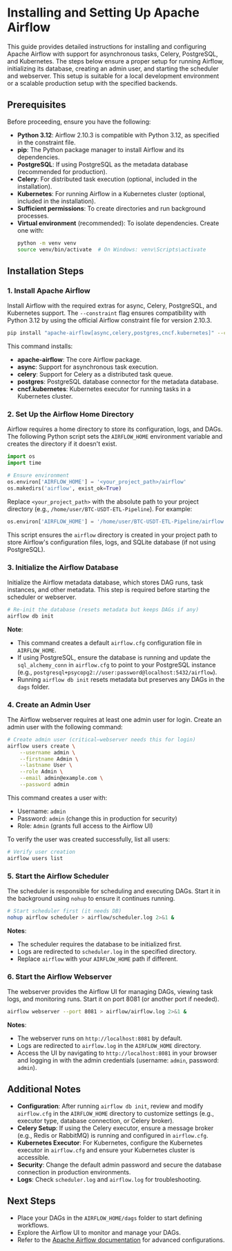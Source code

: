 # Installing and Setting Up Apache Airflow

This guide provides detailed instructions for installing and configuring Apache Airflow with support for asynchronous tasks, Celery, PostgreSQL, and Kubernetes. The steps below ensure a proper setup for running Airflow, initializing its database, creating an admin user, and starting the scheduler and webserver. This setup is suitable for a local development environment or a scalable production setup with the specified backends.

## Prerequisites
Before proceeding, ensure you have the following:
- **Python 3.12**: Airflow 2.10.3 is compatible with Python 3.12, as specified in the constraint file.
- **pip**: The Python package manager to install Airflow and its dependencies.
- **PostgreSQL**: If using PostgreSQL as the metadata database (recommended for production).
- **Celery**: For distributed task execution (optional, included in the installation).
- **Kubernetes**: For running Airflow in a Kubernetes cluster (optional, included in the installation).
- **Sufficient permissions**: To create directories and run background processes.
- **Virtual environment** (recommended): To isolate dependencies. Create one with:
  ```bash
  python -m venv venv
  source venv/bin/activate  # On Windows: venv\Scripts\activate
  ```

## Installation Steps

### 1. Install Apache Airflow
Install Airflow with the required extras for async, Celery, PostgreSQL, and Kubernetes support. The `--constraint` flag ensures compatibility with Python 3.12 by using the official Airflow constraint file for version 2.10.3.

```bash
pip install "apache-airflow[async,celery,postgres,cncf.kubernetes]" --constraint "https://raw.githubusercontent.com/apache/airflow/constraints-2.10.3/constraints-3.12.txt"
```

This command installs:
- **apache-airflow**: The core Airflow package.
- **async**: Support for asynchronous task execution.
- **celery**: Support for Celery as a distributed task queue.
- **postgres**: PostgreSQL database connector for the metadata database.
- **cncf.kubernetes**: Kubernetes executor for running tasks in a Kubernetes cluster.

### 2. Set Up the Airflow Home Directory
Airflow requires a home directory to store its configuration, logs, and DAGs. The following Python script sets the `AIRFLOW_HOME` environment variable and creates the directory if it doesn't exist.

```python
import os
import time

# Ensure environment
os.environ['AIRFLOW_HOME'] = '<your_project_path>/airflow'
os.makedirs('airflow', exist_ok=True)
```

Replace `<your_project_path>` with the absolute path to your project directory (e.g., `/home/user/BTC-USDT-ETL-Pipeline`). For example:
```python
os.environ['AIRFLOW_HOME'] = '/home/user/BTC-USDT-ETL-Pipeline/airflow'
```

This script ensures the `airflow` directory is created in your project path to store Airflow's configuration files, logs, and SQLite database (if not using PostgreSQL).

### 3. Initialize the Airflow Database
Initialize the Airflow metadata database, which stores DAG runs, task instances, and other metadata. This step is required before starting the scheduler or webserver.

```bash
# Re-init the database (resets metadata but keeps DAGs if any)
airflow db init
```

**Note**:
- This command creates a default `airflow.cfg` configuration file in `AIRFLOW_HOME`.
- If using PostgreSQL, ensure the database is running and update the `sql_alchemy_conn` in `airflow.cfg` to point to your PostgreSQL instance (e.g., `postgresql+psycopg2://user:password@localhost:5432/airflow`).
- Running `airflow db init` resets metadata but preserves any DAGs in the `dags` folder.

### 4. Create an Admin User
The Airflow webserver requires at least one admin user for login. Create an admin user with the following command:

```bash
# Create admin user (critical—webserver needs this for login)
airflow users create \
    --username admin \
    --firstname Admin \
    --lastname User \
    --role Admin \
    --email admin@example.com \
    --password admin
```

This command creates a user with:
- Username: `admin`
- Password: `admin` (change this in production for security)
- Role: `Admin` (grants full access to the Airflow UI)

To verify the user was created successfully, list all users:

```bash
# Verify user creation
airflow users list
```

### 5. Start the Airflow Scheduler
The scheduler is responsible for scheduling and executing DAGs. Start it in the background using `nohup` to ensure it continues running.

```bash
# Start scheduler first (it needs DB)
nohup airflow scheduler > airflow/scheduler.log 2>&1 &
```

**Notes**:
- The scheduler requires the database to be initialized first.
- Logs are redirected to `scheduler.log` in the specified directory.
- Replace `airflow` with your `AIRFLOW_HOME` path if different.

### 6. Start the Airflow Webserver
The webserver provides the Airflow UI for managing DAGs, viewing task logs, and monitoring runs. Start it on port 8081 (or another port if needed).

```bash
airflow webserver --port 8081 > airflow/airflow.log 2>&1 &
```

**Notes**:
- The webserver runs on `http://localhost:8081` by default.
- Logs are redirected to `airflow.log` in the `AIRFLOW_HOME` directory.
- Access the UI by navigating to `http://localhost:8081` in your browser and logging in with the admin credentials (username: `admin`, password: `admin`).

## Additional Notes
- **Configuration**: After running `airflow db init`, review and modify `airflow.cfg` in the `AIRFLOW_HOME` directory to customize settings (e.g., executor type, database connection, or Celery broker).
- **Celery Setup**: If using the Celery executor, ensure a message broker (e.g., Redis or RabbitMQ) is running and configured in `airflow.cfg`.
- **Kubernetes Executor**: For Kubernetes, configure the Kubernetes executor in `airflow.cfg` and ensure your Kubernetes cluster is accessible.
- **Security**: Change the default admin password and secure the database connection in production environments.
- **Logs**: Check `scheduler.log` and `airflow.log` for troubleshooting.

## Next Steps
- Place your DAGs in the `AIRFLOW_HOME/dags` folder to start defining workflows.
- Explore the Airflow UI to monitor and manage your DAGs.
- Refer to the [Apache Airflow documentation](https://airflow.apache.org/docs/apache-airflow/stable/) for advanced configurations.
